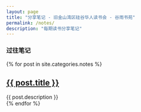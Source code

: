 ```yaml
---
layout: page
title: "分享笔记 - 旧金山湾区硅谷华人读书会 - 谷雨书苑"
permalink: /notes/
description: "每期读书分享笔记"
---
```



<h3 class="section-heading text-center">过往笔记</a></h3>
<div class="tiles">
{% for post in site.categories.notes %}
                <h2><a href="{{ post.url }}">{{ post.title }}</a></h2>
                <div class="title-desc">{{ post.description }}</div>
{% endfor %}
</div><!-- /.tiles -->

